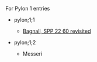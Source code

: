 For Pylon 1 entries

- pylon;1;1
  - [Bagnall, SPP 22 60 revisited](https://digi.ub.uni-heidelberg.de/editionService/viewer/text/p3test/SPP_22-60_revisited_ra_work_prep#ref)

- pylon;1;2
  - Messeri
